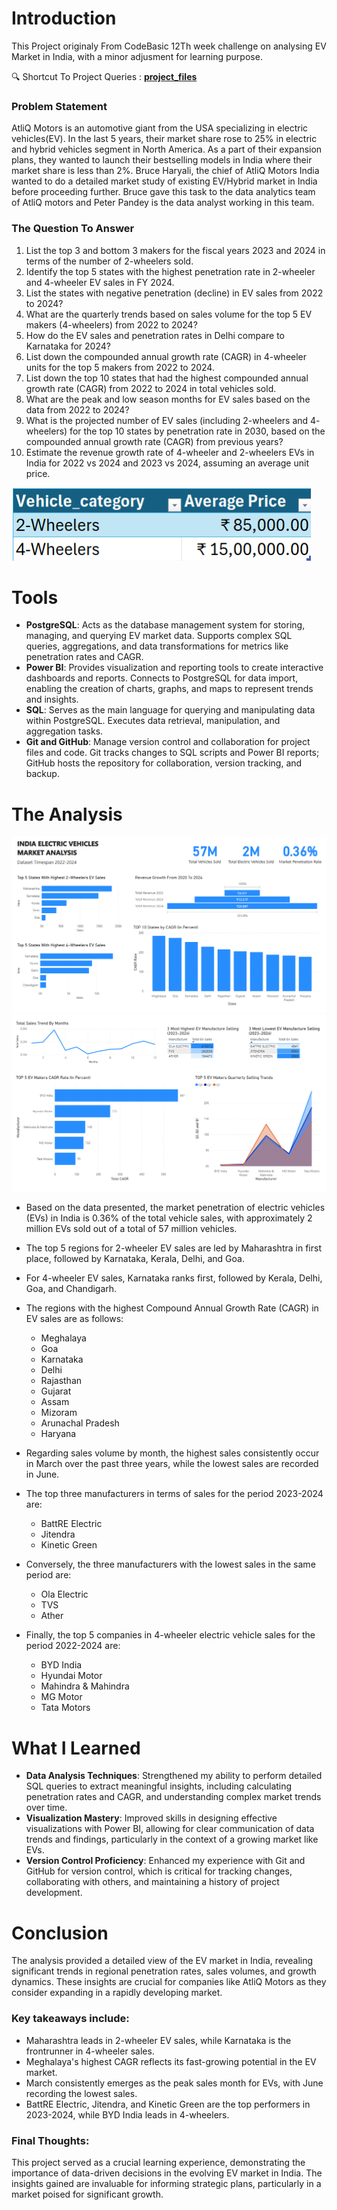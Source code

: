 # Introduction

This Project originaly From CodeBasic 12Th week challenge on analysing EV Market in India, with a minor adjusment for learning purpose.

🔍 Shortcut To Project Queries : **[project_files](/Query/)**

### Problem Statement

AtliQ Motors is an automotive giant from the USA specializing in electric vehicles(EV). In the last 5 years, their market share rose to 25% in electric and hybrid vehicles segment in North America. As a part of their expansion plans, they wanted to launch their bestselling models in India where their market share is less than 2%.
Bruce Haryali, the chief of AtliQ Motors India wanted to do a detailed market study of existing EV/Hybrid market in India before proceeding further. Bruce gave this task to the data analytics team of AtliQ motors and Peter Pandey is the data analyst working in this team.

### The Question To Answer

1. List the top 3 and bottom 3 makers for the fiscal years 2023 and 2024 in terms of the number of 2-wheelers sold.
2. Identify the top 5 states with the highest penetration rate in 2-wheeler and 4-wheeler EV sales in FY 2024.
3. List the states with negative penetration (decline) in EV sales from 2022 to 2024?
4. What are the quarterly trends based on sales volume for the top 5 EV makers (4-wheelers) from 2022 to 2024?
5. How do the EV sales and penetration rates in Delhi compare to Karnataka for 2024?
6. List down the compounded annual growth rate (CAGR) in 4-wheeler units for the top 5 makers from 2022 to 2024.
7. List down the top 10 states that had the highest compounded annual growth rate (CAGR) from 2022 to 2024 in total vehicles sold.
8. What are the peak and low season months for EV sales based on the
   data from 2022 to 2024?
9. What is the projected number of EV sales (including 2-wheelers and 4- wheelers) for the top 10 states by penetration rate in 2030, based on the compounded annual growth rate (CAGR) from previous years?
10. Estimate the revenue growth rate of 4-wheeler and 2-wheelers EVs in India for 2022 vs 2024 and 2023 vs 2024, assuming an average unit price.

![Vehicle Price](assets/price.png)

# Tools

- **PostgreSQL**: Acts as the database management system for storing, managing, and querying EV market data. Supports complex SQL queries, aggregations, and data transformations for metrics like penetration rates and CAGR.
- **Power BI**: Provides visualization and reporting tools to create interactive dashboards and reports. Connects to PostgreSQL for data import, enabling the creation of charts, graphs, and maps to represent trends and insights.
- **SQL**: Serves as the main language for querying and manipulating data within PostgreSQL. Executes data retrieval, manipulation, and aggregation tasks.
- **Git and GitHub**: Manage version control and collaboration for project files and code. Git tracks changes to SQL scripts and Power BI reports; GitHub hosts the repository for collaboration, version tracking, and backup.

# The Analysis

![Vehicle Price](assets/powerBI1.png)
![Vehicle Price](assets/powerBI2.png)

- Based on the data presented, the market penetration of electric vehicles (EVs) in India is 0.36% of the total vehicle sales, with approximately 2 million EVs sold out of a total of 57 million vehicles.

- The top 5 regions for 2-wheeler EV sales are led by Maharashtra in first place, followed by Karnataka, Kerala, Delhi, and Goa.

- For 4-wheeler EV sales, Karnataka ranks first, followed by Kerala, Delhi, Goa, and Chandigarh.

- The regions with the highest Compound Annual Growth Rate (CAGR) in EV sales are as follows:

  - Meghalaya
  - Goa
  - Karnataka
  - Delhi
  - Rajasthan
  - Gujarat
  - Assam
  - Mizoram
  - Arunachal Pradesh
  - Haryana

- Regarding sales volume by month, the highest sales consistently occur in March over the past three years, while the lowest sales are recorded in June.

- The top three manufacturers in terms of sales for the period 2023-2024 are:
  - BattRE Electric
  - Jitendra
  - Kinetic Green
- Conversely, the three manufacturers with the lowest sales in the same period are:
  - Ola Electric
  - TVS
  - Ather
- Finally, the top 5 companies in 4-wheeler electric vehicle sales for the period 2022-2024 are:

  - BYD India
  - Hyundai Motor
  - Mahindra & Mahindra
  - MG Motor
  - Tata Motors

# What I Learned

- **Data Analysis Techniques**: Strengthened my ability to perform detailed SQL queries to extract meaningful insights, including calculating penetration rates and CAGR, and understanding complex market trends over time.
- **Visualization Mastery**: Improved skills in designing effective visualizations with Power BI, allowing for clear communication of data trends and findings, particularly in the context of a growing market like EVs.
- **Version Control Proficiency**: Enhanced my experience with Git and GitHub for version control, which is critical for tracking changes, collaborating with others, and maintaining a history of project development.

# Conclusion

The analysis provided a detailed view of the EV market in India, revealing significant trends in regional penetration rates, sales volumes, and growth dynamics. These insights are crucial for companies like AtliQ Motors as they consider expanding in a rapidly developing market.

### Key takeaways include:

- Maharashtra leads in 2-wheeler EV sales, while Karnataka is the frontrunner in 4-wheeler sales.
- Meghalaya's highest CAGR reflects its fast-growing potential in the EV market.
- March consistently emerges as the peak sales month for EVs, with June recording the lowest sales.
- BattRE Electric, Jitendra, and Kinetic Green are the top performers in 2023-2024, while BYD India leads in 4-wheelers.

### Final Thoughts:

This project served as a crucial learning experience, demonstrating the importance of data-driven decisions in the evolving EV market in India. The insights gained are invaluable for informing strategic plans, particularly in a market poised for significant growth.

